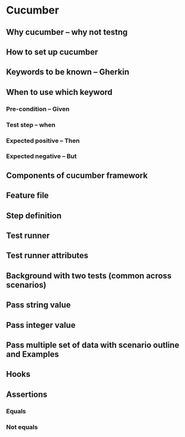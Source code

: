 # Cucumber

## Why cucumber – why not testng

## How to set up cucumber

## Keywords to be known – Gherkin

## When to use which keyword

### Pre-condition – Given

### Test step – when

### Expected positive – Then

### Expected negative – But

## Components of cucumber framework

## Feature file

## Step definition

## Test runner

## Test runner attributes

## Background with two tests (common across scenarios)

## Pass string value

## Pass integer value

## Pass multiple set of data with scenario outline and Examples

## Hooks

## Assertions

### Equals

### Not equals 